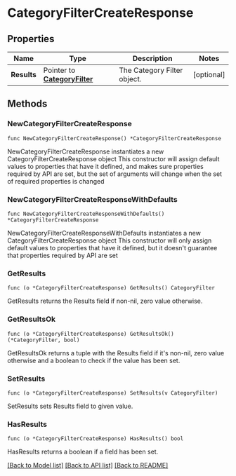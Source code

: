 # CategoryFilterCreateResponse

## Properties

Name | Type | Description | Notes
------------ | ------------- | ------------- | -------------
**Results** | Pointer to [**CategoryFilter**](CategoryFilter.md) | The Category Filter object. | [optional] 

## Methods

### NewCategoryFilterCreateResponse

`func NewCategoryFilterCreateResponse() *CategoryFilterCreateResponse`

NewCategoryFilterCreateResponse instantiates a new CategoryFilterCreateResponse object
This constructor will assign default values to properties that have it defined,
and makes sure properties required by API are set, but the set of arguments
will change when the set of required properties is changed

### NewCategoryFilterCreateResponseWithDefaults

`func NewCategoryFilterCreateResponseWithDefaults() *CategoryFilterCreateResponse`

NewCategoryFilterCreateResponseWithDefaults instantiates a new CategoryFilterCreateResponse object
This constructor will only assign default values to properties that have it defined,
but it doesn't guarantee that properties required by API are set

### GetResults

`func (o *CategoryFilterCreateResponse) GetResults() CategoryFilter`

GetResults returns the Results field if non-nil, zero value otherwise.

### GetResultsOk

`func (o *CategoryFilterCreateResponse) GetResultsOk() (*CategoryFilter, bool)`

GetResultsOk returns a tuple with the Results field if it's non-nil, zero value otherwise
and a boolean to check if the value has been set.

### SetResults

`func (o *CategoryFilterCreateResponse) SetResults(v CategoryFilter)`

SetResults sets Results field to given value.

### HasResults

`func (o *CategoryFilterCreateResponse) HasResults() bool`

HasResults returns a boolean if a field has been set.


[[Back to Model list]](../README.md#documentation-for-models) [[Back to API list]](../README.md#documentation-for-api-endpoints) [[Back to README]](../README.md)


